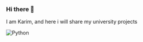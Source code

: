 ### Hi there 👋
I am Karim, and here i will share my university projects

![Python](https://img.shields.io/badge/python-3670A0?style=for-the-badge&logo=python&logoColor=ffdd54)
<!--
**Karimka0/Karimka0** is a ✨ _special_ ✨ repository because its `README.md` (this file) appears on your GitHub profile.

Here are some ideas to get you started:

- 🔭 I’m currently working on ...
- 🌱 I’m currently learning ...
- 👯 I’m looking to collaborate on ...
- 🤔 I’m looking for help with ...
- 💬 Ask me about ...
- 📫 How to reach me: ...
- 😄 Pronouns: ...
- ⚡ Fun fact: ...
-->
